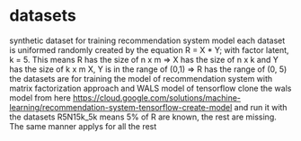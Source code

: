 # datasets
synthetic dataset for training recommendation system model
each dataset is uniformed randomly created by the equation R = X * Y; with factor latent, k = 5. This means R has the size of n x m => X has the size of n x k and Y has the size of k x m
X, Y is in the range of (0,1) => R has the range of (0, 5)
the datasets are for training the model of recommendation system with matrix factorization approach and WALS model of tensorflow
clone the wals model from here https://cloud.google.com/solutions/machine-learning/recommendation-system-tensorflow-create-model and run it with the datasets
R5N15k_5k means 5% of R are known, the rest are missing. The same manner applys for all the rest
